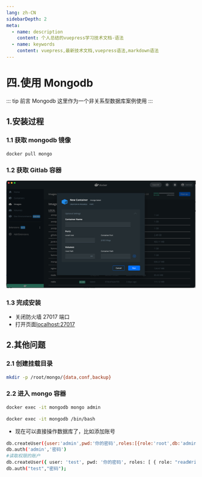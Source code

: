 ```yaml
---
lang: zh-CN
sidebarDepth: 2
meta:
  - name: description
    content: 个人总结的vuepress学习技术文档-语法
  - name: keywords
    content: vuepress,最新技术文档,vuepress语法,markdown语法
---
```


# 四.使用 Mongodb

::: tip 前言
Mongodb 这里作为一个非关系型数据库案例使用
:::

## 1.安装过程

### 1.1 获取 mongodb 镜像

```bash
docker pull mongo
```

### 1.2 获取 Gitlab 容器

![](./2.png)

### 1.3 完成安装

- 关闭防火墙 27017 端口
- 打开页面[localhost:27017](localhost:27017)

## 2.其他问题

### 2.1 创建挂载目录

```sh
mkdir -p /root/mongo/{data,conf,backup}
```

### 2.2 进入 mongo 容器

```sh
docker exec -it mongodb mongo admin
```

```sh
docker exec -it mongodb /bin/bash
```

- 现在可以直接操作数据库了，比如添加账号

```sh
db.createUser({user:'admin',pwd:'你的密码',roles:[{role:'root',db:'admin'}],})
db.auth('admin','密码')
#读取权限的账户
db.createUser({ user: 'test', pwd: '你的密码', roles: [ { role: "readWrite", db: "elec_safe" } ] })
db.auth("test","密码");
```
